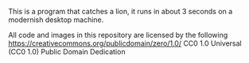 This is a program that catches a lion, it runs in about 3 seconds on a
modernish desktop machine.


All code and images in this repository are licensed by the following
https://creativecommons.org/publicdomain/zero/1.0/
CC0 1.0 Universal (CC0 1.0)
Public Domain Dedication
